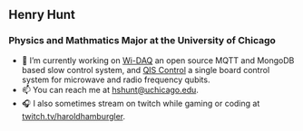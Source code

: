 ## Henry Hunt
### Physics and Mathmatics Major at the University of Chicago
<!--
**henhen724/henhen724** is a ✨ _special_ ✨ repository because its `README.md` (this file) appears on your GitHub profile.
-->

- 🔭 I’m currently working on [Wi-DAQ](https://github.com/henhen724/Wi-DAQ) an open source MQTT and MongoDB based slow control system, and [QIS Control](https://gitlab.com/qc_devs/fw_ecosystem/-/wikis/home) a single board control system for microwave and radio frequency qubits.
- 📫 You can reach me at hshunt@uchicago.edu.
- 🎧 I also sometimes stream on twitch while gaming or coding at [twitch.tv/haroldhamburgler](https://www.twitch.tv/haroldhamburgler).
<!--
- 🌱 I’m currently learning ...
- 👯 I’m looking to collaborate on ...
- 💬 Ask me about ...
- 😄 Pronouns: ...
- ⚡ Fun fact: ...
-->
